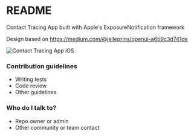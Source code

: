 # README #

Contact Tracing App built with Apple's ExposureNotification framework

Design based on https://medium.com/@jelleprins/openui-a6b9c3d741de

![Contact Tracing App iOS](https://miro.medium.com/max/2000/1*W0yAVFaE0Xaa-dpRrvyYow.jpeg)

### Contribution guidelines ###

* Writing tests
* Code review
* Other guidelines

### Who do I talk to? ###

* Repo owner or admin
* Other community or team contact
